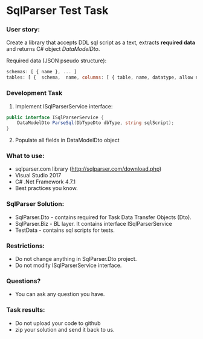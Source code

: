 # SqlParser Test Task

### User story: 
Create a library that accepts DDL sql script as a text, extracts **required data** and returns C# object _DataModelDto_.

Required data (JSON pseudo structure): 
```javascript
schemas: [ { name }, ... ]
tables: [ {  schema,  name, columns: [ { table, name, datatype, allow nulls }, ... ] }, ... ]
```

### Development Task
1. Implement ISqlParserService interface:

```C#
public interface ISqlParserService { 
	DataModelDto ParseSql(DbTypeDto dbType, string sqlScript); 
}
```

2. Populate all fields in DataModelDto object


### What to use:
- sqlparser.com library (http://sqlparser.com/download.php)
- Visual Studio 2017
- C# .Net Framework 4.7.1
- Best practices you know. 

### SqlParser Solution:
- SqlParser.Dto - contains required for Task Data Transfer Objects (Dto). 
- SqlParser.Biz - BL layer. It contains interface ISqlParserService
- TestData - contains sql scripts for tests.

### Restrictions: 
- Do not change anything in SqlParser.Dto project.
- Do not modify ISqlParserService interface.

### Questions?
- You can ask any question you have.

### Task results:
- Do not upload your code to github
- zip your solution and send it back to us.
	